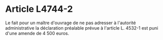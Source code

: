 # Article L4744-2

Le fait pour un maître d'ouvrage de ne pas adresser à l'autorité administrative la déclaration préalable prévue à l'article L. 4532-1 est puni d'une amende de 4 500 euros.
